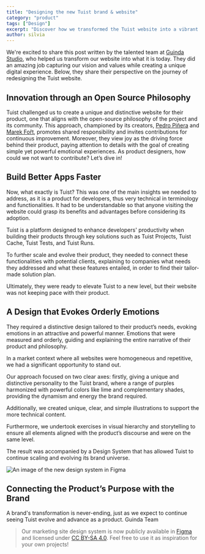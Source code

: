 ```yaml
---
title: "Designing the new Tuist brand & website"
category: "product"
tags: ["Design"]
excerpt: "Discover how we transformed the Tuist website into a vibrant digital experience that aligns with their open-source philosophy and product innovation."
author: silvia
---
```


We're excited to share this post written by the talented team at [Guinda Studio](https://www.guindastudio.com), who helped us transform our website into what it is today. They did an amazing job capturing our vision and values while creating a unique digital experience. Below, they share their perspective on the journey of redesigning the Tuist website.

## Innovation through an Open Source Philosophy

Tuist challenged us to create a unique and distinctive website for their product, one that aligns with the open-source philosophy of the project and its community. This approach, championed by its creators, [Pedro Piñera](https://fosstodon.org/@pedro@mastodon.pepicrft.me) and [Marek Fořt](https://fosstodon.org/@marekfort@mastodon.online), promotes shared responsibility and invites contributions for continuous improvement. Moreover, they view joy as the driving force behind their product, paying attention to details with the goal of creating simple yet powerful emotional experiences. As product designers, how could we not want to contribute? Let’s dive in!

## Build Better Apps Faster

Now, what exactly is Tuist? This was one of the main insights we needed to address, as it is a product for developers, thus very technical in terminology and functionalities. It had to be understandable so that anyone visiting the website could grasp its benefits and advantages before considering its adoption.

Tuist is a platform designed to enhance developers' productivity when building their products through key solutions such as Tuist Projects, Tuist Cache, Tuist Tests, and Tuist Runs.

To further scale and evolve their product, they needed to connect these functionalities with potential clients, explaining to companies what needs they addressed and what these features entailed, in order to find their tailor-made solution plan.

Ultimately, they were ready to elevate Tuist to a new level, but their website was not keeping pace with their product.

## A Design that Evokes Orderly Emotions

They required a distinctive design tailored to their product’s needs, evoking emotions in an attractive and powerful manner. Emotions that were measured and orderly, guiding and explaining the entire narrative of their product and philosophy.

In a market context where all websites were homogeneous and repetitive, we had a significant opportunity to stand out.

Our approach focused on two clear axes: firstly, giving a unique and distinctive personality to the Tuist brand, where a range of purples harmonized with powerful colors like lime and complementary shades, providing the dynamism and energy the brand required.

Additionally, we created unique, clear, and simple illustrations to support the more technical content.

Furthermore, we undertook exercises in visual hierarchy and storytelling to ensure all elements aligned with the product’s discourse and were on the same level.

The result was accompanied by a Design System that has allowed Tuist to continue scaling and evolving its brand universe.

![An image of the new design system in Figma](/marketing/images/blog/2024/11/06/designing-tuist-website/design.jpeg)

## Connecting the Product’s Purpose with the Brand

A brand's transformation is never-ending, just as we expect to continue seeing Tuist evolve and advance as a product.
Guinda Team

> Our marketing site design system is now publicly available in [Figma](https://www.figma.com/community/file/1436003642379974190/tuist-website-design-system) and licensed under [CC BY-SA 4.0](https://creativecommons.org/licenses/by-sa/4.0/). Feel free to use it as inspiration for your own projects!
